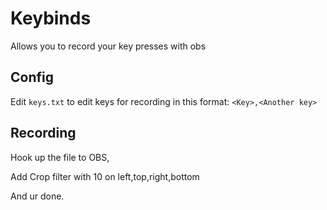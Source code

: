 # Keybinds
Allows you to record your key presses with obs
## Config
Edit `keys.txt` to edit keys for recording in this format:
`<Key>,<Another key>`
## Recording
Hook up the file to OBS,

Add Crop filter with 10 on left,top,right,bottom

And ur done.
